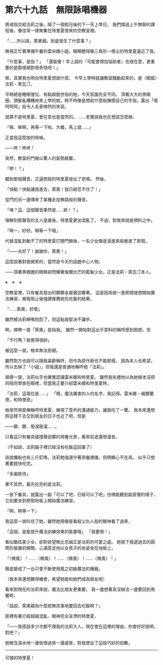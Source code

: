 # 第六十九話　無限詠唱機器

將戒指交給法莉之後，隔了一個假日後的下一天上學日。
我們撐過上午無聊的課程後，像往常一樣聚集在特里夏借來的空教室裡。

「……所以說，萊奧親。到底發生了什麼事？」

無視正忙著準備午餐的雷米娜小姐，眼睛瞪得像三角形一樣尖的特里夏逼近了我。

「什麼事，是指？」
「還裝傻！早上說的『可能會增加協助者』也很在意，更重要的是那樣絕對很奇怪吧！」

嘛，其實我也明白特里夏想說什麼。
今早上學時就讓教室騷動起來的，是〈眠姬〉法莉・萊瓦汀。

平時總是睡眼惺忪、有點超脫世俗的她，今天氛圍完全不同。
頂著大大的黑眼圈、頭髮亂糟糟地來上學的她，時不時像是想起什麼般撫摸自己的手指，露出「噫呵呵呵」般令人毛骨悚然的笑容。

就算不是特里夏，會在意也是當然的。
……老實說我也在想該怎麼辦。

「嘛、嘛啊，再等一下啦。大概，馬上就……」

正當我這麼說的時候。

――咚！咚咚！

突然，教室的門被以驚人的氣勢敲響。

「咿！？」

聽到那個聲音，正逼問我的特里夏發出了悲鳴。
然後，

「快點！快點讓我進去，萊奧！我已經忍不住了！」

從門的另一邊傳來了某種走投無路般的聲音，

「咦？這、這個聲音果然是……欸！？」

理解到那聲音的主人是誰後，特里夏更加混亂了。
不過，對我來說是預料之中。

「啊ー，好好。稍等一下哦」

代替混亂到動不了的特里夏打開門鎖後，一名少女像是滾進來般衝進了房間。

「――太好了！謝謝你，萊奧！」

這麼說著對我微笑的，當然是今天的話題中心人物。

――頂著黑眼圈的眼睛卻閃耀著燦爛光芒的藍髮少女，正是法莉・萊瓦汀本人。

※　※　※

空教室裡，只有餐具發出的鏘鏘金屬聲迴響著。
這是因為她一進房間就想開始魔法練習，被我阻止後強硬推薦她先吃飯的結果。

「……萊奧，好壞」

雖然被法莉噘嘴抱怨了，但這點我堅決不讓步。

啊，順帶一提「萊奧」是指我。
雖然一開始對這出乎意料的稱呼感到困惑，但

「不行嗎？我覺得很帥」

被這麼一說，根本無法拒絕。

雖然對方也說可以隨我喜歡稱呼，但作為原作廚也不能那樣。
因為本人也希望，所以去掉了「小姐」，但我還是普通地稱呼她「法莉」。

順便一提，法莉似乎也確實認識雷米娜和特里夏。
雖然我失禮地以為她根本沒把同班同學放在眼裡，但當我正要介紹雷米娜和特里夏時，

「法莉，這兩位是……」
「嗯，魔法厲害的人的名字，我記得。雷米娜・福爾蘭德，和特里皮」

她突然用愛稱稱呼特里夏，展現了意外的溝通能力，讓我吃了一驚。
我本來還想照這樣下去交到朋友的日子也近了吧，但是

――鏘、鏘、吸溜吸溜……。

只看這只有餐具碰撞聲迴響的用餐光景，看來前途還很漫長。

（不如說，法莉腦子裡已經沒有吃飯這回事了）

該說爛船也有三斤釘嗎，法莉勉強遵守著用餐禮儀，但明顯心不在焉。
似乎只想著要趕快吃完。

「多謝款待」

果不其然，最先吃完的是法莉。

一放下餐具，就露出一副「可以了吧，已經可以了吧」彷彿能聽到副音聲的樣子，立刻要坐到房間地板上開始魔法練習。

「啊，稍等一下」

我這麼一說叫住了她，雖然她用像是看殺父仇人般的眼神看了過來，

「這個，是能提升魔法訓練效果的裝置哦」
「我要用！」

看似酷炫美少女，卻對欲望無比忠誠正是法莉的可愛之處。
她按下我遞過去的圓筒形裝置的開關，心滿意足地以女孩子的坐姿坐在地板上，

「〈微風〉！……〈微風〉！……〈微風〉！……〈微風〉！」

徹底變成了一台只會不斷使用風之初級魔法的機器。

（我本來還想難得機會，希望她能和她們成為朋友呢）

看來對現在的法莉來說，魔法比朋友更重要。
我一邊想著真沒辦法一邊要回到用餐時，

「話說，萊奧親為什麼若無其事地要回去吃飯啊？」

那裡有著已經超越混亂、眼神完全呆滯的特里夏，

「――我搭話多少次都不理我的法莉大人，現在會在這裡的理由，你會好好說明，對吧？」

她眼含淚水地一邊依偎過來一邊威脅，對我使出了這般巧妙的招數。

---

可憐的特里夏！